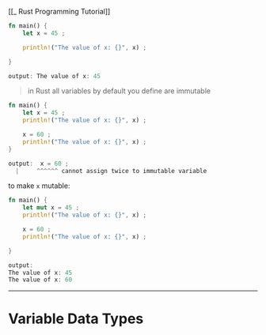 [[_ Rust Programming Tutorial]]
```rust
fn main() {
    let x = 45 ;

    println!("The value of x: {}", x) ;

}

output: The value of x: 45
```



> 
> in Rust all variables by default you define are immutable
> 
```rust
fn main() {
    let x = 45 ;
    println!("The value of x: {}", x) ;

    x = 60 ;
    println!("The value of x: {}", x) ;
}

output:  x = 60 ;
  |     ^^^^^^ cannot assign twice to immutable variable
```

to make `x` mutable:
```rust
fn main() {
    let mut x = 45 ;
    println!("The value of x: {}", x) ;

    x = 60 ;
    println!("The value of x: {}", x) ;

}

output:
The value of x: 45
The value of x: 60
```


---
# Variable Data Types










